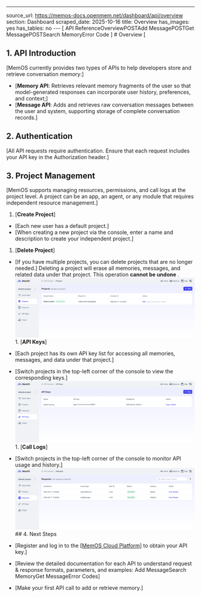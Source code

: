 ---
source_url: https://memos-docs.openmem.net/dashboard/api/overview
section: Dashboard
scraped_date: 2025-10-16
title: Overview
has_images: yes
has_tables: no
--- []() [ API ReferenceOverviewPOSTAdd MessagePOSTGet MessagePOSTSearch MemoryError Code ] # Overview
 [ 
## 1. API Introduction
 
[MemOS currently provides two types of APIs to help developers store and retrieve conversation memory:]
 
- [**Memory API**: Retrieves relevant memory fragments of the user so that model-generated responses can incorporate user history, preferences, and context;]
- [**Message API**: Adds and retrieves raw conversation messages between the user and system, supporting storage of complete conversation records.]
 
## 2. Authentication
 
[All API requests require authentication. Ensure that each request includes your API key in the Authorization header.]
 
## 3. Project Management
 
[MemOS supports managing resources, permissions, and call logs at the project level. A project can be an app, an agent, or any module that requires independent resource management.]
 
1. [**Create Project**]
 
- [Each new user has a default project.]
- [When creating a new project via the console, enter a name and description to create your independent project.]
 
 
1. [**Delete Project**]
 
- [If you have multiple projects, you can delete projects that are no longer needed.] Deleting a project will erase all memories, messages, and related data under that project. This operation **cannot be undone** . ![image](./IMAGES/dashboard-api-overview-54cdd03f-0859-4f30-a45f-08bd172942b7-1) 1. [**API Keys**]
 
- [Each project has its own API key list for accessing all memories, messages, and data under that project.]
- [Switch projects in the top-left corner of the console to view the corresponding keys.] ![image](./IMAGES/dashboard-api-overview-2a58463b-99ca-4c9f-89d8-ec9aec2dbb32-1) 1. [**Call Logs**]
 
- [Switch projects in the top-left corner of the console to monitor API usage and history.] ![image](./IMAGES/dashboard-api-overview-7cb2e857-28e6-431c-993a-d96c5dfe373a-1) ## 4. Next Steps
 
- [Register and log in to the [[MemOS Cloud Platform](https://memos-dashboard.openmem.net/quickstart/)] to obtain your API key.]
- [Review the detailed documentation for each API to understand request & response formats, parameters, and examples:
Add MessageSearch MemoryGet MessageError Codes]
- [Make your first API call to add or retrieve memory.]

